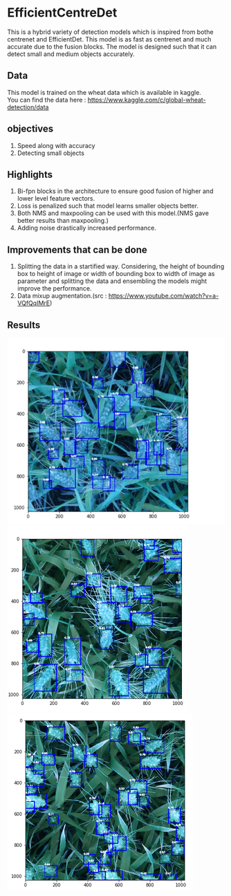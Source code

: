 # EfficientCentreDet
This is a hybrid variety of detection models which is inspired from bothe centrenet and EfficientDet. This model is as fast as centrenet and much accurate due to the fusion blocks. The model is designed such that it can detect small and medium objects accurately.
## Data
This model is trained on the wheat data which is available in kaggle.<br/>
You can find the data here : https://www.kaggle.com/c/global-wheat-detection/data
## objectives
1. Speed along with accuracy
2. Detecting small objects 
## Highlights
1. Bi-fpn blocks in the architecture to ensure good fusion of higher and lower level feature vectors.
2. Loss is penalized such that model learns smaller objects better.
3. Both NMS and maxpooling can be used with this model.(NMS gave better results than maxpooling.)
4. Adding noise drastically increased performance.
## Improvements that can be done
1. Splitting the data in a startified way. Considering, the height of bounding box to height of image or width of bounding box to width of image as parameter and splitting the data and ensembling the models might improve the performance.
2. Data mixup augmentation.(src : https://www.youtube.com/watch?v=a-VQfQqIMrE)

## Results
!['Result1'](https://github.com/mano3-1/EfficientCentreDet/blob/master/Results/result1.jpeg)
!['Result2'](https://github.com/mano3-1/EfficientCentreDet/blob/master/Results/result2.png)
!['Result3'](https://github.com/mano3-1/EfficientCentreDet/blob/master/Results/result3.png)

